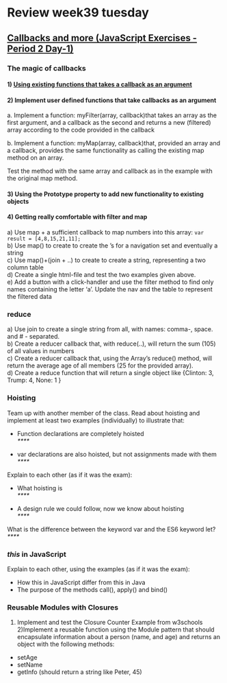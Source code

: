 # Review week39 tuesday

## [Callbacks and more (JavaScript Exercises - Period 2 Day-1)](https://docs.google.com/document/d/1vl8J-PUiFIzUt6jCE9gGpiw5XvOW1L3FeouTiWemwt8/edit)  

### The magic of callbacks
#### 1) [Using existing functions that takes a callback as an argument](https://github.com/cph-ms782/Review_week39/blob/f45195560cbdc99b7a0ce777f4753b8c03c1e892/review_week39_tuesday/filter.js#L8)  
#### 2) Implement user defined functions that take callbacks as an argument  

a. Implement a function: myFilter(array, callback)that takes an array as the first argument, and a callback as the second and returns a new (filtered) array according to the code provided in the callback  

b. Implement a function: myMap(array, callback)that, provided an array and a callback, provides the same functionality as calling the existing map method on an array.

Test the method with the same array and callback as in the example with the original map method.  


#### 3) Using the Prototype property to add new functionality to existing objects  


#### 4) Getting really comfortable with filter and map  
a) Use map + a sufficient callback to map numbers into this array:
`var result = [4,8,15,21,11];`  
b) Use map() to create to create the <a>’s for a navigation set and eventually a string  
c) Use map()+(join + ..) to create to create a string, representing a two column table  
d) Create a single html-file and test the two examples given above.  
e) Add a button with a click-handler and use the filter method to find only names containing the letter ‘a’. Update the nav and the table to represent the filtered data  

### reduce  
a) Use join to create a single string from all, with names: comma-, space. and  # - separated.  
b) Create a reducer callback that, with reduce(..), will return the sum (105) of all values in numbers  
c) Create a reducer callback that, using the Array’s reduce() method,  will return the average age of all members (25 for the provided array).  
d) Create a reduce function that will return a single object like {Clinton: 3, Trump: 4, None: 1 }  


### Hoisting  
Team up with another member of the class. Read about hoisting and implement at least two examples (individually) to illustrate that:

 * Function declarations are completely hoisted  
_****_  

 * var declarations are also hoisted, but not assignments made with them  
_****_  

Explain to each other (as if it was the exam):  

 * What hoisting is  
_****_  

 * A design rule we could follow, now we know about hoisting  
_****_  
  
What is the difference between the keyword var and the ES6 keyword let?  
_****_  


### _this_ in JavaScript  
Explain to each other, using the examples (as if it was the exam):

 * How this in JavaScript differ from this in Java
 * The purpose of the methods call(), apply() and bind()


### Reusable Modules with Closures   
1) Implement and test the Closure Counter Example from w3schools
2)Implement a reusable function using the Module pattern that should encapsulate information about a person (name, and age) and returns an object with the following methods:

 * setAge
 * setName
 * getInfo (should return a string like Peter, 45)
